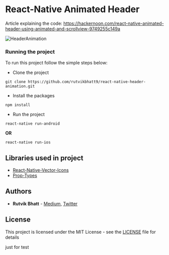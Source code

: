 # React-Native Animated Header

Article explaining the code: https://hackernoon.com/react-native-animated-header-using-animated-and-scrollview-9749255c149a

![HeaderAnimation](screenshot/screenshot.gif)


### Running the project

To run this project follow the simple steps below:
* Clone the project
```
git clone https://github.com/rutvikbhatt9/react-native-header-animation.git
```
* Install the packages
```
npm install
```
* Run the project
```
react-native run-android
```
**OR**
```
react-native run-ios
```

## Libraries used in project

* [React-Native-Vector-Icons](https://github.com/oblador/react-native-vector-icons) 
* [Prop-Types](https://github.com/facebook/prop-types)


## Authors

* **Rutvik Bhatt** - [Medium](https://medium.com/@rutvikbhatt9), [Twitter](https://twitter.com/rutvik_bhatt)


## License

This project is licensed under the MIT License - see the [LICENSE](LICENSE) file for details


just for test
